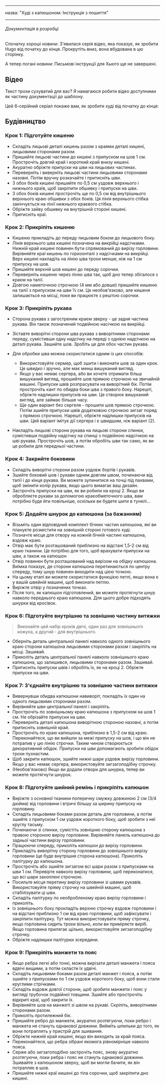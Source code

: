 - - -
назва: "Худі з капюшоном: Інструкція з пошиття"
- - -

<Note>

###### Документація в розробці

Спочатку хороші новини: З'явилася серія відео, яка показує, як зробити Hugo від початку до кінця.
Прокрутіть вниз, вона вбудована в цю сторінку.

А тепер погані новини: Письмові інструкції для Хьюго ще не завершені.

</Note>

## Відео

Текст трохи сухуватий для вас? Я намагаюся робити відео доступними як частину документації до шаблону.

Цей 6-серійний серіал покаже вам, як зробити худі від початку до кінця:

<YouTube id='PL1gv5yv3DoZOHLjisuD1JcUPTkFy_IGGO' playlist />

## Будівництво

### Крок 1: Підготуйте кишеню

- Складіть лицьові деталі кишень разом з краями деталі кишені, лицьовими сторонами разом.
- Пришийте лицьові частини до кишені з припуском на шов 1 см.  Прострочіть довгий край і короткий край внизу кишені.
- Акуратно обріжте припуски на шви на лицьових частинах.
- Переверніть і виверніть лицьові частини лицьовими сторонами назовні.  Потім вручну розкачайте і притисніть шви.
- З обох боків кишені пришийте по 0,5 см уздовж верхнього і нижнього країв, щоб закріпити обшивку і припуски на шви.
- З обох боків кишені прострочіть ще по 0,5 см від внутрішнього верхнього краю обшивки з обох боків.  Ця лінія верхнього стібка закінчується на лінії нижнього краєвого стібка.
- Обріжте зайву обшивку на внутрішній стороні кишені.
- Притисніть краї.

### Крок 2: Прикріпіть кишеню

- Кишеню прикладіть до переду лицьовим боком до лицьового боку.
- Лінія верхнього шва кишені позначена на викрійці надсічками.  Нижній край кишені повинен бути спрямований до вирізу горловини.  Вирівняйте краї кишень по горизонталі з надсічками на викрійці. Верх кишені накладіть на лінію шва трохи менше, ніж на 1 см припуску на шов.
- Пришийте верхній шов кишені до переду сорочки.
- Переверніть кишеню через лінію шва так, щоб дно тепер збігалося з краєм на талії.
- Довгою наметочною строчкою (4 мм або довше) пришийте кишеню на талії з припуском на шви ½ см.  Це необов'язково, але кишеня залишається на місці, поки ви працюєте з рештою сорочки.

### Крок 3: Прикріпіть рукава

- Сторона рукава з загостреним краєм зверху - це задня частина рукава.  Він також позначений подвійною насічкою на викрійці.

- Зіставте виворітні сторони шва рукава з виворітними сторонами переду, сумістивши одну надсічку на переді з однією надсічкою на деталі рукава. Зашийте шов.  Зробіть це для обох частин рукава.

- Для обробки шва можна скористатися одним із цих способів:

  - Використовуйте сермер, щоб зшити і виконати шов за один крок.  Це швидко і зручно, але має менш вишуканий вигляд.
  - Якщо у вас немає сергера, або ви хочете отримати більш вишуканий вигляд, прошийте шов прямою строчкою на звичайній машині. Припуски швів розпрасувати на виворітний бік.  Потім прострочіть кант по обидва боки шва з правого боку.  Нарешті, обріжте надлишки припусків на шви.  Це створює вишуканий вигляд, але займає більше часу.
  - Ще один варіант без сергеля - прошити шов прямою строчкою. Потім зшийте припуски швів додатковою строчкою зигзаг поряд з прямою строчкою.  Нарешті, обріжте надлишки припусків на шви.  Цей варіант імітує дії сергера і є швидшим, ніж варіант (2).

- Накладіть лицьові сторони рукава на лицьові сторони спинки, сумістивши подвійну надсічку на спинці з подвійною надсічкою на шві рукава.  Прострочіть шов, а потім обробіть шви так само, як ви це робили для передньої частини.

### Крок 4: Закрийте боковини

- Складіть виворітні сторони разом уздовж бортів і рукавів.
- Зшийте боковий шов і рукави одним довгим швом, починаючи від талії і до кінця рукава.  Ви можете зупинитися на точці під пахвами, щоб змінити колір рукава, якщо цього вимагає ваш дизайн.
- Застрочіть припуски на шви, як ви робили на кроці 2.  Якщо ви обробляєте рукави за допомогою краєобметочного шва, вам потрібно буде йти повільніше, оскільки ви будете шити в тунелі...

### Крок 5: Додайте шнурок до капюшона (за бажанням)

- Візьміть один відповідний комплект бічних частин капюшона, які ви плануєте розмістити на зовнішній стороні готового худі.
- Позначте місце для отвору на кожній бічній частині капюшона, вздовж краю.
- Отвір має бути розташований приблизно на відстані 1,5-2 см від краю тканини.  Це потрібно для того, щоб врахувати припуски на шви, а також на капюшон
- Отвір повинен бути розташований над вирізом на обідку капюшона.  Виїмка показує, де сторони капюшона перетинаються по центру спереду, тому шнур повинен виходити над цією точкою.
- На цьому етапі ви можете скористатися функцією петлі, якщо вона є у вашій швейній машині, щоб виконати петлю.
- Виріжте отвір у позначених точках.
- Після того, як капюшон підготовлений, ви можете протягнути шнур навколо переднього краю капюшона.  Для цього добре підходять шнурки від кросівок.

### Крок 6: Підготуйте внутрішню та зовнішню частину витяжки

> Виконайте цей набір кроків двічі, один раз для зовнішнього кожуха, а другий - для внутрішнього.

- Оберніть деталь центральної панелі навколо одного зовнішнього краю сторони капюшона лицьовими сторонами разом і закріпіть на місці.  Зашивай.
- Приколіть деталь центральної панелі навколо зовнішнього краю капюшона, що залишився, лицьовими сторонами разом. Зашивай.
- Притисніть припуски швів і обробіть їх, як на кроці 2.  Обріжте припуски на шви.

### Крок 7: З'єднайте внутрішню та зовнішню частини витяжки

- Вивернувши обидва капюшони навиворіт, покладіть їх один на одного лицьовими сторонами разом.
- Вирівняйте шви центральної панелі і закріпіть.
- Прострочіть по зовнішньому краю капюшона з припуском на шов 1 см.  Не обрізайте припуски на шви.
- Переверніть деталі капюшона виворітною стороною назовні, а потім притисніть зовнішній край.
- Прострочіть по краю капюшона, приблизно в 1,5-2 см від краю.  Переконайтеся, що ви вийшли за межі припуску на шов, і що він не потрапив у цю лінію строчки. Таким чином створюється декоративний обідок.  Припуски на шви допомагають зробити обідок трохи пухнастим.
- Щоб закрити капюшон, зшийте нижні шари уздовж вирізу горловини.  Якщо у вас немає сергера, використовуйте зигзагоподібну строчку.
- (Необов'язково) Якщо ви додали отвори для шнурка, тепер ви можете протягнути шнурок.

### Крок 8: Підготуйте шийний ремінь і прикріпіть капюшон

- Виріжте з основної тканини поперечну смужку довжиною 2 см (3/4 дюйма) від горловини і втричі більшу за ширину припуску на горловину.
- Складіть лицьовими боками разом деталь для горловини, а потім зшийте з припуском 1 см уздовж короткого боку, щоб зробити з неї круглу тасьму.
- Починаючи зі спинки, сумістіть зовнішню сторону капюшона з правою стороною вирізу горловини. Вирівняйте панель капюшона до задньої частини вирізу горловини.
- Працюючи спереду, приколіть капюшон до вирізу горловини.
- Прикладіть виворітну сторону горловини до зовнішнього вирізу горловини (це буде внутрішня сторона капюшона). Приколіть палітурку до капюшона.
- Прострочіть або зшийте зигзагом всі шари разом з припусками на шви 1 см.  Перевірте навколо вирізу горловини, щоб переконатися, що всі шари захоплені строчкою.
- Посильте місця перетину вирізу горловини зі швами рукавів.  Використовуйте пряму строчку на швейній машині, щоб стабілізувати ці шви.
- Складіть палітурку по необробленому краю вирізу горловини і приколіть.
- Із зовнішнього боку прокладіть верхню строчку вздовж горловини і на відстані приблизно 1 см від краю горловини, щоб зафіксувати і закріпити палітурку.  Тут можна використовувати пряму строчку, якщо горловина сидить трохи вільно, коли ви приміряєте виріб.  Якщо горловина прилягає щільно, використовуйте зигзагоподібну строчку.
- Обріжте надлишки палітурки зсередини.

### Крок 9: Прикріпіть манжети та пояс

- Якщо ребра легкі або тонкі, можна вирізати деталі манжета і пояса вдвічі вищими, а потім скласти їх удвічі.
- Складіть лицьовими боками разом деталі манжет і пояса, а потім зшийте з припусками по 1 см уздовж короткого боку, щоб вони стали круглими стрічками.
- Складіть вздовж довгої сторони, щоб зробити манжети і пояс у вигляді трубочок подвійної товщини. Зшийте або прострочіть відкриті краї, щоб закрити їх.
- Вирівняйте шов на манжеті зі швом на рукаві.  Скріпіть, виворітними сторонами разом.
- Приколіть протилежний бік.
- Пришийте ребро до манжети, акуратно розтягуючи, поки ребро і манжета не стануть однакової довжини.  Вийміть шпильки до того, як вони потраплять у пристрій для зшивання.
- Обріжте нижній край кишені, якщо він виходить за край пояса.
- Переконайтеся, що ребра зібрані якомога рівномірніше навколо пояса.
- Серже або зигзагоподібно застрочіть пояс, знову акуратно розтягуючи, поки ребра і пояс не стануть однакової довжини.  Зшивайте з капюшоном зверху, щоб ви могли бачити, як він потрапляє в шов.
- Пришийте нижні краї кишені до тіла сорочки, щоб закріпити дно кишені.

